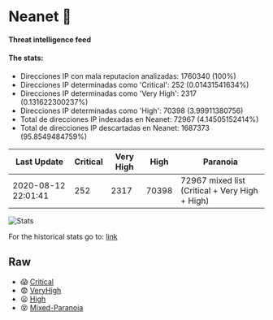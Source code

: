 # Neanet :hocho:
#### Threat intelligence feed
#### The stats:

- Direcciones IP con mala reputacion analizadas: 1760340 (100%)
- Direcciones IP determinadas como 'Critical':  252 (0.01431541634%)
- Direcciones IP determinadas como 'Very High':  2317 (0.131622300237%)
- Direcciones IP determinadas como 'High':  70398 (3.99911380756)
- Total de direcciones IP indexadas en Neanet:  72967 (4.14505152414%)
- Total de direcciones IP descartadas en Neanet:  1687373 (95.8549484759%)

| Last Update | Critical | Very High | High | Paranoia |
| --- | --- | --- | --- | --- |
| 2020-08-12 22:01:41 | 252 | 2317 | 70398 | 72967 mixed list (Critical + Very High + High)|

![Stats](https://docs.google.com/spreadsheets/d/e/2PACX-1vSnaNMIXVabIpDJjufMlzH7poXnshF3mgd8Is1g9ytUEzVsP5my4Trn8f-xkoLLQ38xpL3HtmUexLo6/pubchart?oid=501124687&format=image)

For the historical stats go to: [link](/stats.csv)
## Raw
- :scream: [Critical](https://raw.githubusercontent.com/JavaGarcia/Neanet/master/blacklists/neanet_critical.txt)
- :fearful: [VeryHigh](https://raw.githubusercontent.com/JavaGarcia/Neanet/master/blacklists/neanet_veryHigh.txtt)
- :frowning: [High](https://raw.githubusercontent.com/JavaGarcia/Neanet/master/blacklists/neanet_high.txt)
- :dizzy_face: [Mixed-Paranoia](https://raw.githubusercontent.com/JavaGarcia/Neanet/master/blacklists/neanet_all.txt)








































































































































